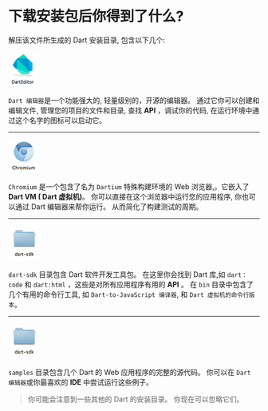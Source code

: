 
# 下载安装包后你得到了什么?  

解压该文件所生成的 Dart 安装目录, 包含以下几个:

![Dart Editor](images/dart_editor.png)
 
`Dart 编辑器`是一个功能强大的, 轻量级别的，开源的编辑器。 通过它你可以创建和编辑文件, 管理您的项目的文件和目录, 查找 **API** ，调试你的代码, 在运行环境中通过这个名字的图标可以启动它。

________________________________________
 
![Chromium](images/chromium.png)

`Chromium` 是一个包含了名为 `Dartium` 特殊构建环境的 Web 浏览器,。它嵌入了 **Dart VM ( Dart 虚拟机)**。 你可以直接在这个浏览器中运行您的应用程序, 你也可以通过 Dart 编辑器来帮你运行。 从而简化了构建测试的周期。

________________________________________
 
![Chromium](images/dart_sdk.png)

`dart-sdk` 目录包含 Dart 软件开发工具包。 在这里你会找到 Dart 库,如 `dart：code` 和 `dart:html` ，这些是对所有应用程序有用的 **API** 。 在 `bin` 目录中包含了几个有用的命令行工具, 如 `Dart-to-JavaScript 编译器`, 和 `Dart 虚拟机的命令行版本`。
 
________________________________________
 
![Chromium](images/dart_sdk.png)

`samples` 目录包含几个 Dart 的 Web 应用程序的完整的源代码。 你可以在 `Dart 编辑器`或你最喜欢的 **IDE** 中尝试运行这些例子。
 
>你可能会注意到一些其他的 Dart 的安装目录。 你现在可以忽略它们。

